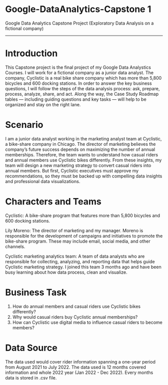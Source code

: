 # Google-DataAnalytics-Capstone 1
Google Data Analytics Capstone Project (Exploratory Data Analysis on a fictional company)
____________________

# Introduction

 This Capstone project is the final project of my Google Data Analystics Courses. I will work for a fictional company as a junior data analyst. The company, Cyclistic is a real bike share company which has more than 5,800 bicycles and 600 docking stations. In order to answer the key business questions, I will follow the steps of the data analysis process: ask, prepare, process, analyze, share, and act. Along the way, the Case Study Roadmap tables — including guiding questions and key tasks — will help to be organized and stay on the right lane. 


# Scenario

 I am a junior data analyst working in the marketing analyst team at Cyclistic, a bike-share company in Chicago. The director of marketing believes the company’s future success depends on maximizing the number of annual memberships. Therefore, the team wants to understand how casual riders and annual members use Cyclistic bikes differently. From these insights, my team will design a new marketing strategy to convert casual riders into annual members. But first, Cyclistic executives must approve my recommendations, so they must be backed up with compelling data insights and professional data visualizations.

# Characters and Teams 

Cyclistic: A bike-share program that features more than 5,800 bicycles and 600 docking stations.

Lily Moreno: The director of marketing and my manager. Moreno is responsible for the development of campaigns and initiatives to promote the bike-share program. These may include email, social media, and other channels. 

Cyclistic marketing analytics team: A team of data analysts who are responsible for collecting, analyzing, and reporting data that helps guide Cyclistic marketing strategy. I joined this team 3 months ago and have been busy learning about how data process, clean and visualize. 

# Business Task
1. How do annual members and casual riders use Cyclistic bikes differently?
2. Why would casual riders buy Cyclistic annual memberships?
3. How can Cyclistic use digital media to influence casual riders to become members?

# Data Source
The data used would cover rider information spanning a one-year period from August 2021 to July 2022. 
The data used is 12 months covered information and whole 2022 year (Jan 2022 - Dec 2022). Every months data is stored in .csv file.



